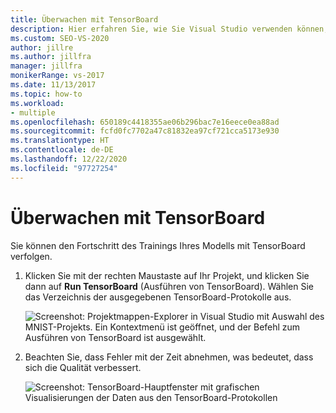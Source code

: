 ```yaml
---
title: Überwachen mit TensorBoard
description: Hier erfahren Sie, wie Sie Visual Studio verwenden können, um den Trainingsfortschritt Ihres Modells mit TensorBoard darzustellen.
ms.custom: SEO-VS-2020
author: jillre
ms.author: jillfra
manager: jillfra
monikerRange: vs-2017
ms.date: 11/13/2017
ms.topic: how-to
ms.workload:
- multiple
ms.openlocfilehash: 650189c4418355ae06b296bac7e16eece0ea88ad
ms.sourcegitcommit: fcfd0fc7702a47c81832ea97cf721cca5173e930
ms.translationtype: HT
ms.contentlocale: de-DE
ms.lasthandoff: 12/22/2020
ms.locfileid: "97727254"
---
```

# <a name="monitor-with-tensorboard"></a>Überwachen mit TensorBoard

Sie können den Fortschritt des Trainings Ihres Modells mit TensorBoard verfolgen.

1. Klicken Sie mit der rechten Maustaste auf Ihr Projekt, und klicken Sie dann auf **Run TensorBoard** (Ausführen von TensorBoard). Wählen Sie das Verzeichnis der ausgegebenen TensorBoard-Protokolle aus.

    ![Screenshot: Projektmappen-Explorer in Visual Studio mit Auswahl des MNIST-Projekts. Ein Kontextmenü ist geöffnet, und der Befehl zum Ausführen von TensorBoard ist ausgewählt.](media/monitor-tensorboard/run-tensorboard.png)

2. Beachten Sie, dass Fehler mit der Zeit abnehmen, was bedeutet, dass sich die Qualität verbessert.

    ![Screenshot: TensorBoard-Hauptfenster mit grafischen Visualisierungen der Daten aus den TensorBoard-Protokollen](media/monitor-tensorboard/tensorboard.png)
